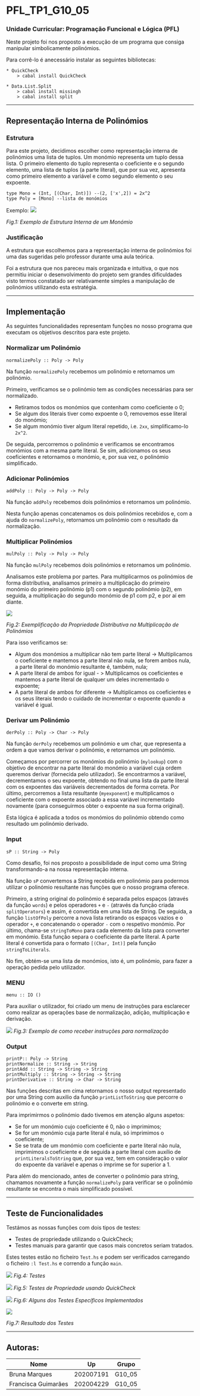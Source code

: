 # PFL_TP1_G10_05

### Unidade Curricular: Programação Funcional e Lógica (PFL)

Neste projeto foi nos proposto a execução de um programa que consiga manipular simbolicamente polinómios.

Para corrê-lo é anecessário instalar as seguintes bibliotecas:

```
* QuickCheck
    > cabal install QuickCheck
```
```
* Data.List.Split
    > cabal install missingh
    > cabal install split
```

---

## Representação Interna de Polinómios

### Estrutura

Para este projeto, decidimos escolher como representação interna de polinómios uma lista de tuplos. Um monómio representa um tuplo dessa lista.
O primeiro elemento do tuplo representa o coeficiente e o segundo elemento, uma lista de tuplos (a parte literal), que por sua vez, apresenta como primeiro elemento a variável e como segundo elemento o seu expoente.


```
type Mono = (Int, [(Char, Int)]) --(2, ['x',2]) = 2x^2
type Poly = [Mono] --lista de monómios
```

Exemplo:
![](https://i.imgur.com/WZ3Hov0.png)

*Fig.1: Exemplo de Estrutura Interna de um Monómio*


### Justificação

A estrutura que escolhemos para a representação interna de polinómios foi uma das sugeridas pelo professor durante uma aula teórica. 

Foi a estrutura que nos pareceu mais organizada e intuitiva, o que nos permitiu iniciar o desenvolvimento do projeto sem grandes dificuldades visto termos constatado ser relativamente simples a manipulação de polinómios utilizando esta estratégia. 

---

## Implementação

As seguintes funcionalidades representam funções no nosso programa que executam os objetivos descritos para este projeto.

### Normalizar um Polinómio

```
normalizePoly :: Poly -> Poly
```
Na função `normalizePoly` recebemos um polinómio e retornamos um polinómio.

Primeiro, verificamos se o polinómio tem as condições necessárias para ser normalizado.

* Retiramos todos os monómios que contenham como coeficiente o 0;
* Se algum dos literais tiver como expoente o 0, removemos esse literal do monómio;
* Se algum monómio tiver algum literal repetido, i.e. `2xx`, simplificamo-lo `2x^2`.

De seguida, percorremos o polinómio e verificamos se encontramos monómios com a mesma parte literal. Se sim, adicionamos os seus coeficientes e retornamos o monómio, e, por sua vez, o polinómio simplificado.


### Adicionar Polinómios

```
addPoly :: Poly -> Poly -> Poly
```
Na função `addPoly` recebemos dois polinómios e retornamos um polinómio.

Nesta função apenas concatenamos os dois polinómios recebidos e, com a ajuda do `normalizePoly`, retornamos um polinómio com o resultado da normalização.

### Multiplicar Polinómios

```
mulPoly :: Poly -> Poly -> Poly
```
Na função `mulPoly` recebemos dois polinómios e retornamos um polinómio.

Analisamos este problema por partes. Para multiplicarmos os polinómios de forma distributiva, analisamos primeiro a multiplicação do primeiro monómio do primeiro polinómio (p1) com o segundo polinómio (p2), em seguida, a multiplicação do segundo monómio de p1 com p2, e por aí em diante.

![](https://i.imgur.com/bbePtoF.png)

*Fig.2: Exemplificação da Propriedade Distributiva na Multiplicação de Polinómios*


Para isso verificamos se:
* Algum dos monómios a multiplicar não tem parte literal -> Multiplicamos o coeficiente e mantemos a parte literal não nula, se forem ambos nula, a parte literal do monómio resultante é, também, nula;
* A parte literal de ambos for igual - > Multiplicamos os coeficientes e mantemos a parte literal de qualquer um deles incrementado o expoente;
* A parte literal de ambos for diferente -> Multiplicamos os coeficientes e os seus literais tendo o cuidado de incrementar o expoente quando a variável é igual.  


### Derivar um Polinómio

```
derPoly :: Poly -> Char -> Poly
```
Na função `derPoly` recebemos um polinómio e um char, que representa a ordem a que vamos derivar o polinómio, e retornamos um polinómio.

Começamos por percorrer os monómios do polinómio (`mylookup`) com o objetivo de encontrar na parte literal do monómio a variável cuja ordem queremos derivar (fornecida pelo utilizador).
Se encontrarmos a variável, decrementamos o seu expoente, obtendo no final uma lista da parte literal com os expoentes das variáveis decrementados de forma correta.
Por último, percorremos a lista resultante (`myexponent`) e multiplicamos o coeficiente com o expoente associado a essa variável incrementado novamente (para conseguirmos obter o expoente na sua forma original).

Esta lógica é aplicada a todos os monómios do polinómio obtendo como resultado um polinómio derivado.

### Input
```
sP :: String -> Poly
```
Como desafio, foi nos proposto a possibilidade de input como uma String transformando-a na nossa representação interna.

Na função `sP` convertemos a String recebida em polinómio para podermos utilizar o polinómio resultante nas funções que o nosso programa oferece.

Primeiro, a string original do polinómio é separada pelos espaços (através da função `words`) e pelos operadores `+` e `-` (através da função criada `splitOperators`) e assim, é convertida em uma lista de String.
De seguida, a função `listOfPoly` percorre a nova lista retirando os espaços vazios e o operador `+`, e concatenando o operador `-` com o respetivo monómio.
Por último, chama-se `stringToMono` para cada elemento da lista para converter em monómio. Esta função separa o coeficiente da parte literal. A parte literal é convertida para o formato `[(Char, Int)]` pela função `stringToLiterals`.

No fim, obtém-se uma lista de monómios, isto é, um polinómio, para fazer a operação pedida pelo utilizador.

### MENU

```
menu :: IO ()
```

Para auxiliar o utilizador, foi criado um menu de instruções para esclarecer como realizar as operações base de normalização, adição, multiplicação e derivação.

![](https://i.imgur.com/m6lMSs2.png)
*Fig.3: Exemplo de como receber instruções para normalização*

### Output
```
printP:: Poly -> String
printNormalize :: String -> String
printAdd :: String -> String -> String
printMultiply :: String -> String -> String
printDerivative :: String -> Char -> String
```
Nas funções descritas em cima retornamos o nosso output representado por uma String com auxilio da função `printListToString` que percorre o polinómio e o converte em string. 

Para imprimirmos o polinómio dado tivemos em atenção alguns aspetos:

* Se for um monómio cujo coeficiente é 0, não o imprimimos;
* Se for um monómio cuja parte literal é nula, só imprimimos o coeficiente;
* Se se trata de um monómio com coeficiente e parte literal não nula, imprimimos o coeficiente e de seguida a parte literal com auxílio de `printLiteralsToString` que, por sua vez, tem em consideração o valor do expoente da variável e apenas o imprime se for superior a 1.

Para além do mencionado, antes de converter o polinómio para string, chamamos novamente a função `normalizePoly` para verificar se o polinómio resultante se encontra o mais simplificado possível.


---

## Teste de Funcionalidades

Testámos as nossas funções com dois tipos de testes:

 * Testes de propriedade utilizando o QuickCheck;
 * Testes manuais para garantir que casos mais concretos seriam tratados.

Estes testes estão no ficheiro `Test.hs` e podem ser verificados carregando o ficheiro `:l Test.hs` e correndo a função `main`.

![](https://i.imgur.com/fhkrTBq.png)
*Fig.4: Testes*

![](https://i.imgur.com/lggvVEc.png)
*Fig.5: Testes de Propriedade usando QuickCheck*

![](https://i.imgur.com/8kf9IKW.png)
*Fig.6: Alguns dos Testes Específicos Implementados*

![](https://i.imgur.com/TgHazeL.png)

*Fig.7: Resultado dos Testes*



---

## Autoras:
| Nome                | Up       | Grupo
| --------            | -------- | -----
| Bruna Marques       | 202007191| G10_05
| Francisca Guimarães | 202004229| G10_05
